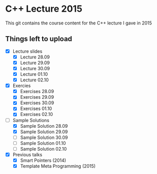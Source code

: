 # C++ Lecture 2015

This git contains the course content for the C++ lecture I gave in 2015

## Things left to upload

 - [x] Lecture slides
   - [x] Lecture 28.09
   - [x] Lecture 29.09
   - [x] Lecture 30.09
   - [x] Lecture 01.10
   - [x] Lecture 02.10

 - [x] Exercies
   - [x] Exercises 28.09
   - [x] Exercises 29.09
   - [x] Exercises 30.09
   - [x] Exercises 01.10
   - [x] Exercises 02.10

 - [ ] Sample Solutions
   - [x] Sample Solution 28.09
   - [x] Sample Solution 29.09
   - [ ] Sample Solution 30.09
   - [ ] Sample Solution 01.10
   - [ ] Sample Solution 02.10

 - [x] Previous talks
   - [x] Smart Pointers (2014)
   - [x] Template Meta Programming (2015)
